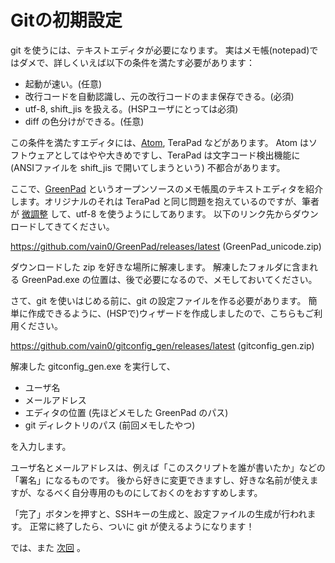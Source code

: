 # Gitの初期設定

git を使うには、テキストエディタが必要になります。
実はメモ帳(notepad)ではダメで、詳しくいえば以下の条件を満たす必要があります：

* 起動が速い。(任意)
* 改行コードを自動認識し、元の改行コードのまま保存できる。(必須)
* utf-8, shift_jis を扱える。(HSPユーザにとっては必須)
* diff の色分けができる。(任意)

この条件を満たすエディタには、[Atom](https://atom.io/), TeraPad などがあります。
Atom はソフトウェアとしてはやや大きめですし、TeraPad は文字コード検出機能に (ANSIファイルを shift_jis で開いてしまうという) 不都合があります。

ここで、[GreenPad](http://www.kmonos.net/lib/gp.ja.html) というオープンソースのメモ帳風のテキストエディタを紹介します。オリジナルのそれは TeraPad と同じ問題を抱えているのですが、筆者が [微調整](https://github.com/vain0/GreenPad/commit/16988251e37) して、utf-8 を使うようにしてあります。
以下のリンク先からダウンロードしてきてください。

<https://github.com/vain0/GreenPad/releases/latest> (GreenPad_unicode.zip)

ダウンロードした zip を好きな場所に解凍します。
解凍したフォルダに含まれる GreenPad.exe の位置は、後で必要になるので、メモしておいてください。

さて、git を使いはじめる前に、git の設定ファイルを作る必要があります。
簡単に作成できるように、(HSPで)ウィザードを作成しましたので、こちらもご利用ください。

<https://github.com/vain0/gitconfig_gen/releases/latest> (gitconfig_gen.zip)

解凍した gitconfig_gen.exe を実行して、

* ユーザ名
* メールアドレス
* エディタの位置 (先ほどメモした GreenPad のパス)
* git ディレクトリのパス (前回メモしたやつ)

を入力します。

ユーザ名とメールアドレスは、例えば「このスクリプトを誰が書いたか」などの「署名」になるものです。
後から好きに変更できますし、好きな名前が使えますが、なるべく自分専用のものにしておくのをおすすめします。

「完了」ボタンを押すと、SSHキーの生成と、設定ファイルの生成が行われます。
正常に終了したら、ついに git が使えるようになります！

では、また [次回](chapter3.md) 。
